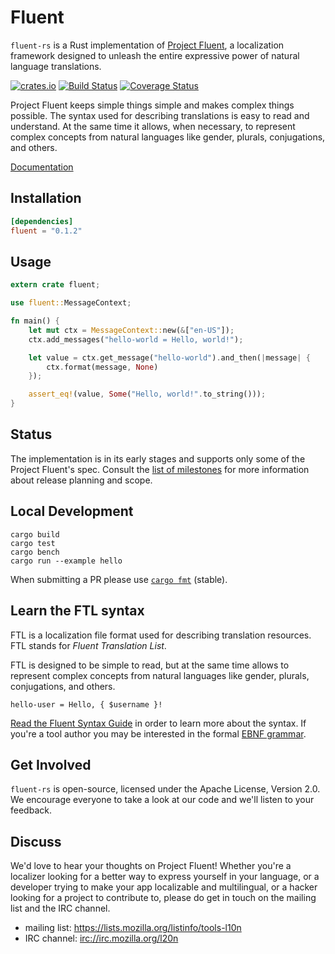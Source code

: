 # Fluent

`fluent-rs` is a Rust implementation of [Project Fluent][], a localization
framework designed to unleash the entire expressive power of natural language
translations.

[![crates.io](http://meritbadge.herokuapp.com/fluent)](https://crates.io/crates/fluent)
[![Build Status](https://travis-ci.org/projectfluent/fluent-rs.svg?branch=master)](https://travis-ci.org/projectfluent/fluent-rs)
[![Coverage Status](https://coveralls.io/repos/github/projectfluent/fluent-rs/badge.svg?branch=master)](https://coveralls.io/github/projectfluent/fluent-rs?branch=master)

Project Fluent keeps simple things simple and makes complex things possible.
The syntax used for describing translations is easy to read and understand.  At
the same time it allows, when necessary, to represent complex concepts from
natural languages like gender, plurals, conjugations, and others.

[Documentation][]

[Project Fluent]: http://projectfluent.io
[Documentation]: https://docs.rs/fluent/




Installation
------------

```toml
[dependencies]
fluent = "0.1.2"
```


Usage
-----

```rust
extern crate fluent;

use fluent::MessageContext;

fn main() {
    let mut ctx = MessageContext::new(&["en-US"]);
    ctx.add_messages("hello-world = Hello, world!");

    let value = ctx.get_message("hello-world").and_then(|message| {
        ctx.format(message, None)
    });

    assert_eq!(value, Some("Hello, world!".to_string()));
}
```


Status
------

The implementation is in its early stages and supports only some of the Project
Fluent's spec.  Consult the [list of milestones][] for more information about
release planning and scope.

[list of milestones]: https://github.com/projectfluent/fluent-rs/milestones


Local Development
-----------------

    cargo build
    cargo test
    cargo bench
    cargo run --example hello

When submitting a PR please use  [`cargo fmt`][] (stable).

[`cargo fmt`]: https://github.com/rust-lang-nursery/rustfmt


Learn the FTL syntax
--------------------

FTL is a localization file format used for describing translation resources.
FTL stands for _Fluent Translation List_.

FTL is designed to be simple to read, but at the same time allows to represent
complex concepts from natural languages like gender, plurals, conjugations, and
others.

    hello-user = Hello, { $username }!

[Read the Fluent Syntax Guide][] in order to learn more about the syntax.  If
you're a tool author you may be interested in the formal [EBNF grammar][].

[Read the Fluent Syntax Guide]: http://projectfluent.io/fluent/guide/
[EBNF grammar]: https://github.com/projectfluent/fluent/tree/master/spec


Get Involved
------------

`fluent-rs` is open-source, licensed under the Apache License, Version 2.0.  We
encourage everyone to take a look at our code and we'll listen to your
feedback.


Discuss
-------

We'd love to hear your thoughts on Project Fluent! Whether you're a localizer
looking for a better way to express yourself in your language, or a developer
trying to make your app localizable and multilingual, or a hacker looking for
a project to contribute to, please do get in touch on the mailing list and the
IRC channel.

 - mailing list: https://lists.mozilla.org/listinfo/tools-l10n
 - IRC channel: [irc://irc.mozilla.org/l20n](irc://irc.mozilla.org/l20n)
